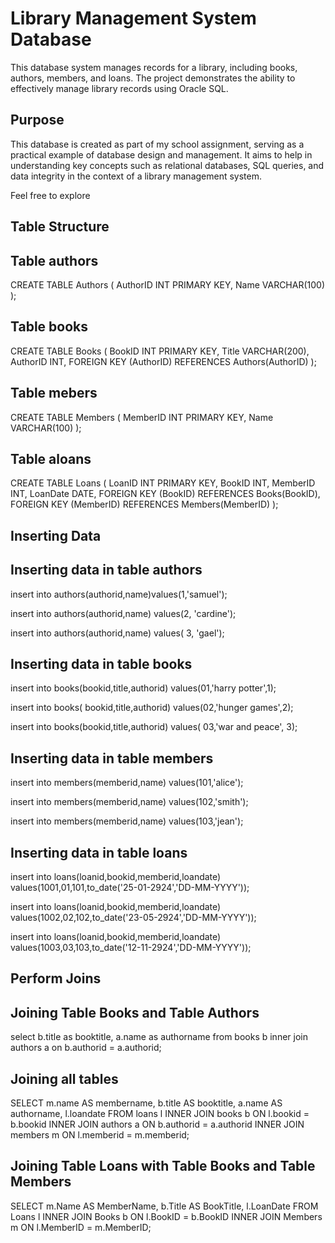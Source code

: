 # Library Management System Database

This database system manages records for a library, including books, authors, members, and loans. The project demonstrates the ability to effectively manage library records using Oracle SQL.

## Purpose

This database is created as part of my school assignment, serving as a practical example of database design and management. It aims to help in understanding key concepts such as relational databases, SQL queries, and data integrity in the context of a library management system.

Feel free to explore 


## Table Structure
## Table authors

CREATE TABLE Authors (
    AuthorID INT PRIMARY KEY,
    Name VARCHAR(100)
);

## Table books

CREATE TABLE Books (
    BookID INT PRIMARY KEY,
    Title VARCHAR(200),
    AuthorID INT,
    FOREIGN KEY (AuthorID) REFERENCES Authors(AuthorID)
);

## Table mebers

CREATE TABLE Members (
    MemberID INT PRIMARY KEY,
    Name VARCHAR(100)
);

## Table aloans

CREATE TABLE Loans (
    LoanID INT PRIMARY KEY,
    BookID INT,
    MemberID INT,
    LoanDate DATE,
    FOREIGN KEY (BookID) REFERENCES Books(BookID),
    FOREIGN KEY (MemberID) REFERENCES Members(MemberID)
);

## Inserting Data
## Inserting data in table authors
 
 insert into authors(authorid,name)values(1,'samuel');
  
 insert into authors(authorid,name)
  values(2, 'cardine');

 insert into authors(authorid,name)
  values( 3,
  'gael');

  ## Inserting data in table books

  insert into books(bookid,title,authorid)
   values(01,'harry potter',1);

 insert into books( bookid,title,authorid)
  values(02,'hunger games',2);

 insert into books(bookid,title,authorid)
  values( 03,'war and peace', 3);

  ## Inserting data in table members

 insert into members(memberid,name)
  values(101,'alice');

 insert into members(memberid,name)
  values(102,'smith');


 insert into members(memberid,name)
  values(103,'jean');

  ## Inserting data in table loans

 insert into loans(loanid,bookid,memberid,loandate)
  values(1001,01,101,to_date('25-01-2924','DD-MM-YYYY'));

 insert into loans(loanid,bookid,memberid,loandate)
 values(1002,02,102,to_date('23-05-2924','DD-MM-YYYY'));

 insert into loans(loanid,bookid,memberid,loandate)
  values(1003,03,103,to_date('12-11-2924','DD-MM-YYYY'));

## Perform Joins
## Joining Table Books and Table Authors
select b.title as booktitle, a.name as authorname
  from books b
  inner join authors a on b.authorid = a.authorid;

## Joining all tables

SELECT m.name AS membername, b.title AS booktitle, a.name AS authorname, l.loandate
  FROM loans l
  INNER JOIN books b ON l.bookid = b.bookid
  INNER JOIN authors a ON b.authorid = a.authorid
  INNER JOIN members m ON l.memberid = m.memberid;

## Joining Table Loans with Table Books and Table Members

SELECT m.Name AS MemberName, b.Title AS BookTitle, l.LoanDate
  FROM Loans l
  INNER JOIN Books b ON l.BookID = b.BookID
  INNER JOIN Members m ON l.MemberID = m.MemberID;



